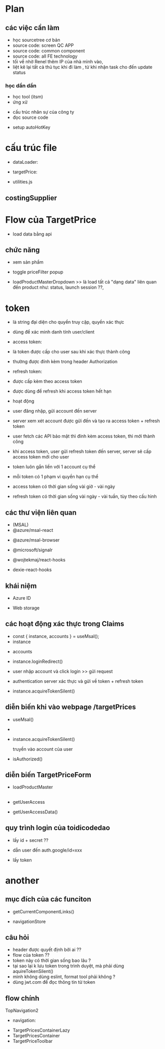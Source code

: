 # **Plan**

## các việc cần làm

<!-- - _source code: slideFilter_ -->
<!-- - _source code: flow code_ -->
<!-- - token cơ bản -->
<!-- - source code: token -->

- học sourcetree cơ bản
- source code: screen QC APP
- source code: common component
- source code: all FE technology
- tối về nhờ Renel thêm IP của nhà mình vào,
- liệt kê lại tất cả thủ tục khi đi làm , từ khi nhận task cho đến update status

### học dần dần

- học tool (itsm)
- ứng xử
<!-- trò chuyện buổi trưa, chat nhóm, chat với sếp, nc với team bên ngoài -->
- cấu trúc nhân sự của công ty
- đọc source code
<!-- tìm hiểu screen SKU -->
- setup autoHotKey

# cấu trúc file

- dataLoader:
<!-- chứa các hàm load data -->

- targetPrice:
  <!-- chứa các hàm callback xử lí sau dataLoader -->
  <!-- các hàm này chứa window.fetch -->

- utilities.js
<!-- chứa các hàm hỗ trợ -->

## costingSupplier

# **Flow của TargetPrice**

- load data bằng api

## chức năng

- xem sản phẩm
- toggle priceFilter popup

- loadProductMasterDropdown >>
  là load tất cả "dạng data" liên quan đến product như: status, launch session ??,

# **token**

- là string đại diện cho quyền truy cập, quyền xác thực
- dùng để xác minh danh tính user/client

- access token:
- là token được cấp cho user sau khi xác thực thành công
- thường được đính kèm trong header Authorization

- refresh token:
- được cấp kèm theo access token
- được dùng để refresh khi access token hết hạn

- hoạt động
- user đăng nhập, gửi account đến server
- server xem xét account được gửi đến và tạo ra access token + refresh token
- user fetch các API bảo mật thì đính kèm access token, thì mới thành công

- khi access token, user gửi refresh token đến server, server sẽ cấp access token mới cho user

- token luôn gắn liền với 1 account cụ thể
- mỗi token có 1 phạm vi quyền hạn cụ thể

- access token có thời gian sống vài giờ - vài ngày
- refresh token có thời gian sống vài ngày - vài tuần, tùy theo cấu hình

## các thư viện liên quan

- (MSAL)
- @azure/msal-react
<!-- cho phép React xác thực user bằng Azure id, microsoft acc -->
- @azure/msal-browser

- @microsoft/signalr
- @wojtekmaj/react-hooks
- dexie-react-hooks

## khái niệm

- Azure ID
  <!-- là nhà cung cấp xác thực -->
  <!--
  nhà cung cấp xác thực là: server lưu trữ thông tin user,
  client sẽ fetch đến authentication server và
  authentication server sẽ trả về token
  -->

- Web storage
<!-- gồm 2 loại: local storage và session storage -->

## các hoạt động xác thực trong Claims

- const { instance, accounts } = useMsal();
- instance
<!-- là đối tượng MSAL, tức thư viện -->
- accounts
<!-- chứa thông tin về accounts đang đăng nhập hiện tại, hoặc đã đăng nhập -->

- instance.loginRedirect()
<!-- chuyển hướng dến trang đăng nhập của Microsoft -->

- user nhập account và click login >> gửi request
- authentication server xác thực và gửi về token + refresh token

- instance.acquireTokenSilent()
  <!-- lấy token 1 cách "lặng lẽ"
  nếu trong cache còn token, và token này chưa hết hạn thì nó sẽ lấy,
  nếu k có token, hoặc hết hạn thì sẽ dùng refresh token để làm mới, nếu refresh token còn hiệu lực,
  nếu k có cả 2 token, hoặc cả 2 hết hạn thì sẽ throw error  -->

## diễn biến khi vào webpage /targetPrices

- useMsal()
-

- instance.acquireTokenSilent()
  <!-- lấy new token và email (bằng cách gửi đi refresh token)
   1 cách "im lặng" khi đã có 1 phiên đăng nhập trước đó-->

  truyền vào account của user

- isAuthorized()
<!-- check xem user đã được xác thực hay chưa

bằng cách gửi email+token đến server ,
nếu chưa thì cút,
nếu có thì lưu lại userData -->

## diễn biến TargetPriceForm

- loadProductMaster

## <!-- tại TopNavigation, trong useEffect(), ngay khi vào web -->

- getUserAccess
<!-- fetch đến server để lấy ... -->

- getUserAccessData()
<!-- lưu userData vào Auth Store, bằng setAuth() -->

## quy trình login của toidicodedao

- lấy id + secret ??
<!-- bằng cách tạo app, và đăng kí với microsoft -->

- dẫn user đến auth.google/id=xxx

- lấy token
<!-- - gọi api đến microsoft server, gửi đi: code + secret + url, và microsoft server sẽ cho ta token  -->

# **another**

## mục đích của các funciton

- getCurrentComponentLinks()
<!-- update url trên header

-->

- navigationStore
<!-- update url trên header -->

## câu hỏi

- header được quyết định bởi ai ??
- flow của token ??
- token này có thời gian sống bao lâu ?
- tại sao lại k lưu token trong trình duyệt, mà phải dùng aquireTokenSilent()
- mình không dùng eslint, format tool phải không ?
- dùng jwt.com để đọc thông tin từ token

## flow chính

TopNavigation2

<!-- TopNavigation -->

- navigation:
<!-- - SideNavigation2 -->

- TargetPricesContainerLazy
- TargetPricesContainer
- TargetPriceToolbar
